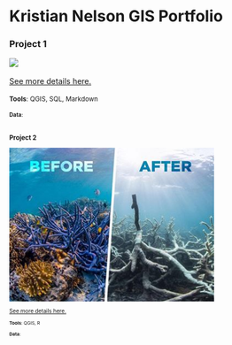 Kristian Nelson GIS Portfolio
=============================

### Project 1 

![](project_1/3dmapv2.jpg)

[See more details here.](https://kristiannelson.github.io/project1/project_1.html)

<small>__Tools__: QGIS, SQL, Markdown

<small>__Data__: 

</div>

<div style="display: table-cell; width:370px" markdown="1">

### Project 2

![](project2/coral21.jpg)

[See more details here.](https://kristiannelson.github.io/project2/project2.html)


<small>__Tools__: QGIS, R</small>

<small>__Data__:
